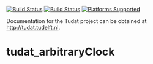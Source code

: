 [![Build Status](https://img.shields.io/circleci/project/github/tudat-team/tudat/master.svg?style=for-the-badge&logo=circleci)](https://circleci.com/gh/tudat-team/tudat)
[![Build Status](https://img.shields.io/travis/tudat-team/tudat/master.svg?logo=travis&style=for-the-badge)](https://travis-ci.org/tudat-team/tudat)
[![Platforms Supported](https://img.shields.io/conda/pn/tudat-team/tudat?color=orange&logo=anaconda&style=for-the-badge)](https://anaconda.org/tudat-team/tudat)

Documentation for the Tudat project can be obtained at http://tudat.tudelft.nl.
# tudat_arbitraryClock
